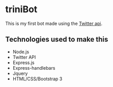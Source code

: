 # triniBot

This is my first bot made using the [Twitter api](https://dev.twitter.com/rest/public).

## Technologies used to make this
* Node.js
* Twitter API
* Express.js
* Express-handlebars
* Jquery
* HTML/CSS/Bootstrap 3

